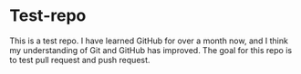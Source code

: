 # Test-repo
This is a test repo. I have learned GitHub for over a month now, and I think my understanding of Git and GitHub has improved. 
The goal for this repo is to test pull request and push request.
